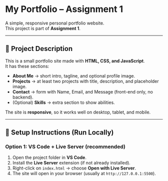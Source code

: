 # My Portfolio – Assignment 1

A simple, responsive personal portfolio website.  
This project is part of **Assignment 1**.

---

## 📌 Project Description
This is a small portfolio site made with **HTML, CSS, and JavaScript**.  
It has these sections:
- **About Me** → short intro, tagline, and optional profile image.  
- **Projects** → at least two projects with title, description, and placeholder image.  
- **Contact** → form with Name, Email, and Message (front-end only, no backend).  
- (Optional) **Skills** → extra section to show abilities.  

The site is **responsive**, so it works well on desktop, tablet, and mobile.

---

## 🚀 Setup Instructions (Run Locally)

### Option 1: VS Code + Live Server (recommended)
1. Open the project folder in **VS Code**.  
2. Install the **Live Server** extension (if not already installed).  
3. Right-click on `index.html` → choose **Open with Live Server**.  
4. The site will open in your browser (usually at `http://127.0.0.1:5500`).  
